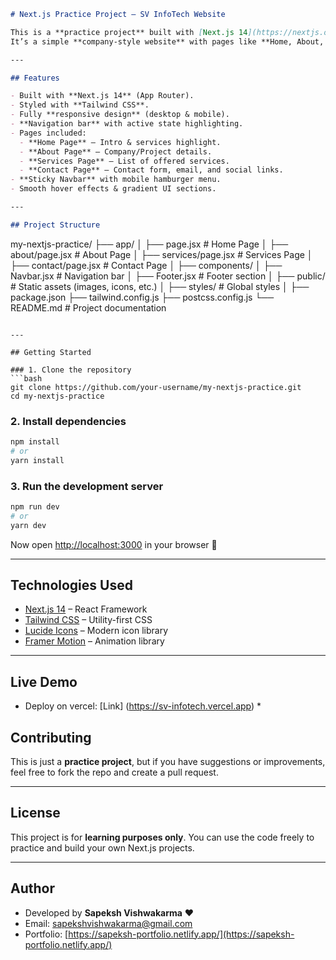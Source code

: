 
```markdown
# Next.js Practice Project – SV InfoTech Website

This is a **practice project** built with [Next.js 14](https://nextjs.org/) and [Tailwind CSS](https://tailwindcss.com/).  
It’s a simple **company-style website** with pages like **Home, About, Services, and Contact**, along with a responsive **Navbar** and **Footer**.

---

## Features

- Built with **Next.js 14** (App Router).
- Styled with **Tailwind CSS**.
- Fully **responsive design** (desktop & mobile).
- **Navigation bar** with active state highlighting.
- Pages included:
  - **Home Page** – Intro & services highlight.
  - **About Page** – Company/Project details.
  - **Services Page** – List of offered services.
  - **Contact Page** – Contact form, email, and social links.
- **Sticky Navbar** with mobile hamburger menu.
- Smooth hover effects & gradient UI sections.

---

## Project Structure

```

my-nextjs-practice/
├── app/
│   ├── page.jsx          # Home Page
│   ├── about/page.jsx    # About Page
│   ├── services/page.jsx # Services Page
│   ├── contact/page.jsx  # Contact Page
│
├── components/
│   ├── Navbar.jsx        # Navigation bar
│   ├── Footer.jsx        # Footer section
│
├── public/               # Static assets (images, icons, etc.)
│
├── styles/               # Global styles
│
├── package.json
├── tailwind.config.js
├── postcss.config.js
└── README.md             # Project documentation

````

---

## Getting Started

### 1. Clone the repository
```bash
git clone https://github.com/your-username/my-nextjs-practice.git
cd my-nextjs-practice
````

### 2. Install dependencies

```bash
npm install
# or
yarn install
```

### 3. Run the development server

```bash
npm run dev
# or
yarn dev
```

Now open [http://localhost:3000](http://localhost:3000) in your browser 🎉

---

## Technologies Used

* [Next.js 14](https://nextjs.org/) – React Framework
* [Tailwind CSS](https://tailwindcss.com/) – Utility-first CSS
* [Lucide Icons](https://lucide.dev/) – Modern icon library
* [Framer Motion](https://motion.dev/) – Animation library

---

## Live Demo 

* Deploy on vercel: [Link] (https://sv-infotech.vercel.app) *

## Contributing

This is just a **practice project**, but if you have suggestions or improvements, feel free to fork the repo and create a pull request.

---

## License

This project is for **learning purposes only**.
You can use the code freely to practice and build your own Next.js projects.

---

## Author

* Developed by **Sapeksh Vishwakarma** ❤️
* Email: [sapekshvishwakarma@gmail.com](mailto:sapekshvishwakarma@gmail.com)
* Portfolio: [https://sapeksh-portfolio.netlify.app/](https://sapeksh-portfolio.netlify.app/)

```
```
